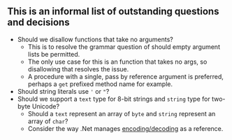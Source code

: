 ## This is an informal list of outstanding questions and decisions

* Should we disallow functions that take no arguments?
  - This is to resolve the grammar question of should empty argument lists be permitted.
  - The only use case for this is an function that takes no args, so disallowing that resolves the issue.
  - A procedure with a single, pass by reference argument is preferred, perhaps a `get` prefixed method name for example.
* Should string literals use `'` or `"`?
* Should we support a `text` type for 8-bit strings and `string` type for two-byte Unicode?
  - Should a `text` represent an array of `byte` and `string` represent an array of `char`?
  - Consider the way .Net manages [encoding/decoding](https://learn.microsoft.com/en-us/dotnet/api/system.text.encoding?view=net-7.0) as a reference.
